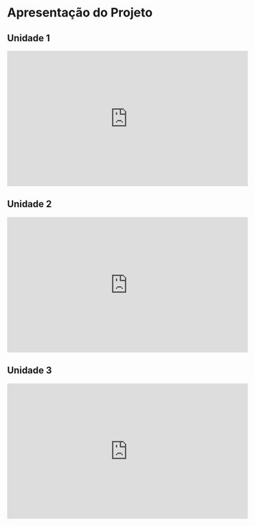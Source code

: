 # Apresentação do Projeto

## Unidade 1
<iframe width="560" height="315" src="https://www.youtube.com/embed/c03F0_th8BY" title="YouTube video player" frameborder="0" allow="accelerometer; autoplay; clipboard-write; encrypted-media; gyroscope; picture-in-picture" allowfullscreen></iframe>

## Unidade 2
<iframe width="560" height="315" src="https://www.youtube.com/embed/1Dh3nyGBeMQ" title="YouTube video player" frameborder="0" allow="accelerometer; autoplay; clipboard-write; encrypted-media; gyroscope; picture-in-picture" allowfullscreen></iframe>

## Unidade 3
<iframe width="560" height="315" src="https://youtu.be/5Xh6bQP3UwQ" title="YouTube video player" frameborder="0" allow="accelerometer; autoplay; clipboard-write; encrypted-media; gyroscope; picture-in-picture" allowfullscreen></iframe>